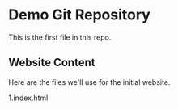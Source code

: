 # Demo Git Repository

This is the first file in this repo.

## Website Content

Here are the files we'll use for the initial website.

1.index.html

